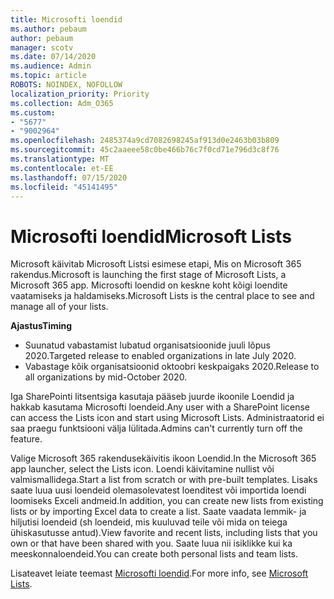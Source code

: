 ```yaml
---
title: Microsofti loendid
ms.author: pebaum
author: pebaum
manager: scotv
ms.date: 07/14/2020
ms.audience: Admin
ms.topic: article
ROBOTS: NOINDEX, NOFOLLOW
localization_priority: Priority
ms.collection: Adm_O365
ms.custom:
- "5677"
- "9002964"
ms.openlocfilehash: 2485374a9cd7082698245af913d0e2463b03b809
ms.sourcegitcommit: 45c2aaeee58c0be466b76c7f0cd71e796d3c8f76
ms.translationtype: MT
ms.contentlocale: et-EE
ms.lasthandoff: 07/15/2020
ms.locfileid: "45141495"
---
```

# <a name="microsoft-lists"></a><span data-ttu-id="06c57-102">Microsofti loendid</span><span class="sxs-lookup"><span data-stu-id="06c57-102">Microsoft Lists</span></span>

<span data-ttu-id="06c57-103">Microsoft käivitab Microsoft Listsi esimese etapi, Mis on Microsoft 365 rakendus.</span><span class="sxs-lookup"><span data-stu-id="06c57-103">Microsoft is launching the first stage of Microsoft Lists, a Microsoft 365 app.</span></span> <span data-ttu-id="06c57-104">Microsofti loendid on keskne koht kõigi loendite vaatamiseks ja haldamiseks.</span><span class="sxs-lookup"><span data-stu-id="06c57-104">Microsoft Lists is the central place to see and manage all of your lists.</span></span>  
  
<span data-ttu-id="06c57-105">**Ajastus**</span><span class="sxs-lookup"><span data-stu-id="06c57-105">**Timing**</span></span>  

- <span data-ttu-id="06c57-106">Suunatud vabastamist lubatud organisatsioonide juuli lõpus 2020.</span><span class="sxs-lookup"><span data-stu-id="06c57-106">Targeted release to enabled organizations in late July 2020.</span></span>
- <span data-ttu-id="06c57-107">Vabastage kõik organisatsioonid oktoobri keskpaigaks 2020.</span><span class="sxs-lookup"><span data-stu-id="06c57-107">Release to all organizations by mid-October 2020.</span></span>

<span data-ttu-id="06c57-108">Iga SharePointi litsentsiga kasutaja pääseb juurde ikoonile Loendid ja hakkab kasutama Microsofti loendeid.</span><span class="sxs-lookup"><span data-stu-id="06c57-108">Any user with a SharePoint license can access the Lists icon and start using Microsoft Lists.</span></span> <span data-ttu-id="06c57-109">Administraatorid ei saa praegu funktsiooni välja lülitada.</span><span class="sxs-lookup"><span data-stu-id="06c57-109">Admins can't currently turn off the feature.</span></span>
 
<span data-ttu-id="06c57-110">Valige Microsoft 365 rakendusekäivitis ikoon Loendid.</span><span class="sxs-lookup"><span data-stu-id="06c57-110">In the Microsoft 365 app launcher, select the Lists icon.</span></span> <span data-ttu-id="06c57-111">Loendi käivitamine nullist või valmismallidega.</span><span class="sxs-lookup"><span data-stu-id="06c57-111">Start a list from scratch or with pre-built templates.</span></span> <span data-ttu-id="06c57-112">Lisaks saate luua uusi loendeid olemasolevatest loenditest või importida loendi loomiseks Exceli andmeid.</span><span class="sxs-lookup"><span data-stu-id="06c57-112">In addition, you can create new lists from existing lists or by importing Excel data to create a list.</span></span> <span data-ttu-id="06c57-113">Saate vaadata lemmik- ja hiljutisi loendeid (sh loendeid, mis kuuluvad teile või mida on teiega ühiskasutusse antud).</span><span class="sxs-lookup"><span data-stu-id="06c57-113">View favorite and recent lists, including lists that you own or that have been shared with you.</span></span> <span data-ttu-id="06c57-114">Saate luua nii isiklikke kui ka meeskonnaloendeid.</span><span class="sxs-lookup"><span data-stu-id="06c57-114">You can create both personal lists and team lists.</span></span>  

<span data-ttu-id="06c57-115">Lisateavet leiate teemast [Microsofti loendid](https://aka.ms/microsoftlists).</span><span class="sxs-lookup"><span data-stu-id="06c57-115">For more info, see [Microsoft Lists](https://aka.ms/microsoftlists).</span></span>